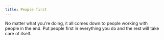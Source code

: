 ```yaml
---
title: People first
---
```


No matter what you're doing, it all comes down to people working with people in the end. Put people first in everything you do and the rest will take care of itself.
